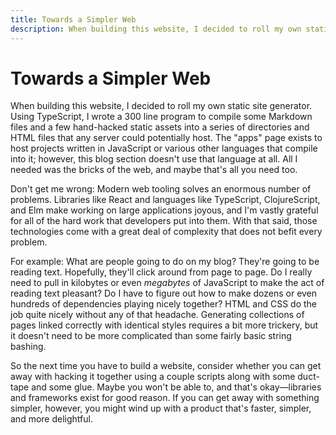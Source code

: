 ```yaml
---
title: Towards a Simpler Web
description: When building this website, I decided to roll my own static site generator. Using TypeScript, I wrote a 300 line program to compile some Markdown files and a few hand-hacked static assets into a series of directories and HTML files that any server could potentially host. The "apps" page exists to host projects written in JavaScript or various other languages that compile into it, but this blog section doesn't use it at all. All I needed was the bricks of the web, and maybe that's all you need, too.
---
```


# Towards a Simpler Web

When building this website, I decided to roll my own static site generator. Using TypeScript, I wrote a 300 line program to compile some Markdown files and a few hand-hacked static assets into a series of directories and HTML files that any server could potentially host. The "apps" page exists to host projects written in JavaScript or various other languages that compile into it; however, this blog section doesn't use that language at all. All I needed was the bricks of the web, and maybe that's all you need too.

Don't get me wrong: Modern web tooling solves an enormous number of problems. Libraries like React and languages like TypeScript, ClojureScript, and Elm make working on large applications joyous, and I'm vastly grateful for all of the hard work that developers put into them. With that said, those technologies come with a great deal of complexity that does not befit every problem.

For example: What are people going to do on my blog? They're going to be reading text. Hopefully, they'll click around from page to page. Do I really need to pull in kilobytes or even *megabytes* of JavaScript to make the act of reading text pleasant? Do I have to figure out how to make dozens or even hundreds of dependencies playing nicely together? HTML and CSS do the job quite nicely without any of that headache. Generating collections of pages linked correctly with identical styles requires a bit more trickery, but it doesn't need to be more complicated than some fairly basic string bashing. 

So the next time you have to build a website, consider whether you can get away with hacking it together using a couple scripts along with some duct-tape and some glue. Maybe you won't be able to, and that's okay—libraries and frameworks exist for good reason. If you can get away with something simpler, however, you might wind up with a product that's faster, simpler, and more delightful.
